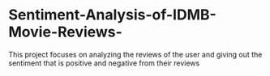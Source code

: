 # Sentiment-Analysis-of-IDMB-Movie-Reviews-
This project focuses on analyzing the reviews of the user  and giving out the sentiment that is positive and negative from their reviews 
